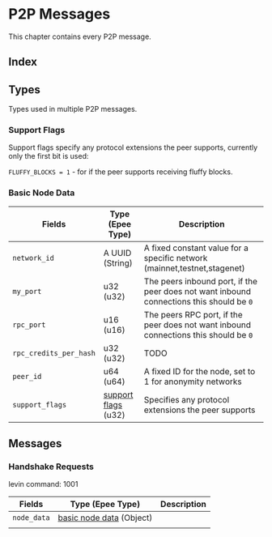 # P2P Messages

This chapter contains every P2P message.

## Index

## Types

Types used in multiple P2P messages.

### Support Flags

Support flags specify any protocol extensions the peer supports, currently only the first bit is used:

`FLUFFY_BLOCKS = 1` - for if the peer supports receiving fluffy blocks.

### Basic Node Data

| Fields                 | Type (Epee Type)                      | Description                                                                              |
| ---------------------- | ------------------------------------- | ---------------------------------------------------------------------------------------- |
| `network_id`           | A UUID (String)                       | A fixed constant value for a specific network (mainnet,testnet,stagenet)                  |
| `my_port`              | u32 (u32)                             | The peers inbound port, if the peer does not want inbound connections this should be `0` |
| `rpc_port`             | u16 (u16)                             | The peers RPC port, if the peer does not want inbound connections this should be `0`     |
| `rpc_credits_per_hash` | u32 (u32)                             | TODO                                                                                     |
| `peer_id`              | u64 (u64)                             | A fixed ID for the node, set to 1 for anonymity networks                                 |
| `support_flags`        | [support flags](#support-flags) (u32) | Specifies any protocol extensions the peer supports                                      |

## Messages

### Handshake Requests

levin command: 1001

| Fields      | Type (Epee Type)                             | Description |
| ----------- | -------------------------------------------- | ----------- |
| `node_data` | [basic node data](#basic-node-data) (Object) |             |
|             |                                              |             |
